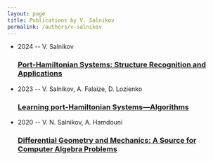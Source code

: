 ```yaml
---
layout: page
title: Publications by V. Salnikov
permalink: /authors/v-salnikov
---
```


<ul class="post-list">
<li><span class='post-meta'>2024 -- V. Salnikov</span><h3><a class='post-link' href="{{ site.baseurl }}/port-hamiltonian-systems-structure-recognition-and-applications">Port-Hamiltonian Systems: Structure Recognition and Applications</a></h3></li>
<li><span class='post-meta'>2023 -- V. Salnikov, A. Falaize, D. Lozienko</span><h3><a class='post-link' href="{{ site.baseurl }}/learning-port-hamiltonian-systems-algorithms">Learning port-Hamiltonian Systems—Algorithms</a></h3></li>
<li><span class='post-meta'>2020 -- V. N. Salnikov, A. Hamdouni</span><h3><a class='post-link' href="{{ site.baseurl }}/differential-geometry-and-mechanics-a-source-for-computer-algebra-problems">Differential Geometry and Mechanics: A Source for Computer Algebra Problems</a></h3></li>

</ul>
